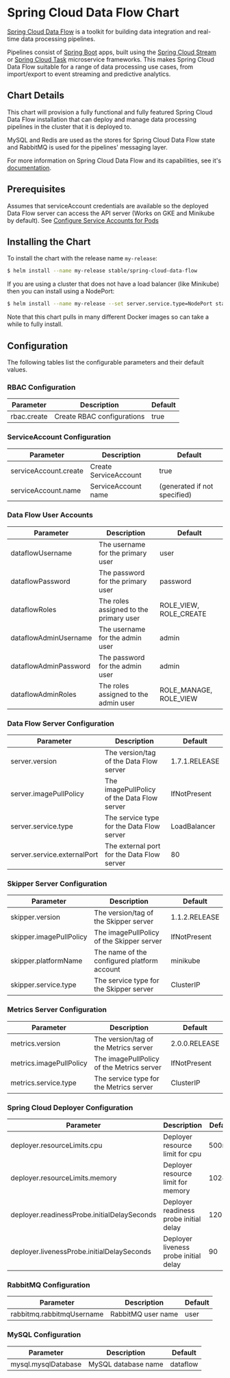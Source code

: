 # Spring Cloud Data Flow Chart

[Spring Cloud Data Flow](http://cloud.spring.io/spring-cloud-dataflow/) is a toolkit for building data integration and real-time data processing pipelines.

Pipelines consist of [Spring Boot](http://projects.spring.io/spring-boot/) apps, built using the [Spring Cloud Stream](http://cloud.spring.io/spring-cloud-stream/) or [Spring Cloud Task](http://cloud.spring.io/spring-cloud-task/) microservice frameworks. This makes Spring Cloud Data Flow suitable for a range of data processing use cases, from import/export to event streaming and predictive analytics.

## Chart Details
This chart will provision a fully functional and fully featured Spring Cloud Data Flow installation
that can deploy and manage data processing pipelines in the cluster that it is deployed to.

MySQL and Redis are used as the stores for Spring Cloud Data Flow state and RabbitMQ is used for the pipelines' messaging layer.

For more information on Spring Cloud Data Flow and its capabilities, see it's [documentation](http://docs.spring.io/spring-cloud-dataflow/docs/current/reference/htmlsingle/).

## Prerequisites

Assumes that serviceAccount credentials are available so the deployed Data Flow server can access the API server (Works on GKE and Minikube by default). See [Configure Service Accounts for Pods](https://kubernetes.io/docs/tasks/configure-pod-container/configure-service-account/)

## Installing the Chart

To install the chart with the release name `my-release`:

```bash
$ helm install --name my-release stable/spring-cloud-data-flow
```

If you are using a cluster that does not have a load balancer (like Minikube) then you can install using a NodePort:

```bash
$ helm install --name my-release --set server.service.type=NodePort stable/spring-cloud-data-flow
```

Note that this chart pulls in many different Docker images so can take a while to fully install.

## Configuration

The following tables list the configurable parameters and their default values.

### RBAC Configuration

| Parameter     | Description                 | Default                   |
| ------------- | --------------------------- | ------------------------- |
| rbac.create   | Create RBAC configurations  | true

### ServiceAccount Configuration

| Parameter             | Description            | Default                     |
| --------------------- | ---------------------- | --------------------------- |
| serviceAccount.create | Create ServiceAccount  | true
| serviceAccount.name   | ServiceAccount name    | (generated if not specified)

### Data Flow User Accounts

| Parameter               | Description                            | Default                   |
| ----------------------- | -------------------------------------- | ------------------------- |
| dataflowUsername        | The username for the primary user      | user
| dataflowPassword        | The password for the primary user      | password
| dataflowRoles           | The roles assigned to the primary user | ROLE_VIEW, ROLE_CREATE
| dataflowAdminUsername   | The username for the admin user        | admin
| dataflowAdminPassword   | The password for the admin user        | admin
| dataflowAdminRoles      | The roles assigned to the admin user   | ROLE_MANAGE, ROLE_VIEW

### Data Flow Server Configuration

| Parameter                         | Description                                        | Default          |
| --------------------------------- | -------------------------------------------------- | ---------------- |
| server.version                    | The version/tag of the Data Flow server            | 1.7.1.RELEASE
| server.imagePullPolicy            | The imagePullPolicy of the Data Flow server        | IfNotPresent
| server.service.type               | The service type for the Data Flow server          | LoadBalancer
| server.service.externalPort       | The external port for the Data Flow server         | 80

### Skipper Server Configuration

| Parameter                          | Description                                       | Default          |
| ---------------------------------- | ------------------------------------------------- | ---------------- |
| skipper.version                    | The version/tag of the Skipper server             | 1.1.2.RELEASE
| skipper.imagePullPolicy            | The imagePullPolicy of the Skipper server         | IfNotPresent
| skipper.platformName               | The name of the configured platform account       | minikube
| skipper.service.type               | The service type for the Skipper server           | ClusterIP

### Metrics Server Configuration

| Parameter                          | Description                                       | Default          |
| ---------------------------------- | ------------------------------------------------- | ---------------- |
| metrics.version                    | The version/tag of the Metrics server             | 2.0.0.RELEASE
| metrics.imagePullPolicy            | The imagePullPolicy of the Metrics server         | IfNotPresent
| metrics.service.type               | The service type for the Metrics server           | ClusterIP

### Spring Cloud Deployer Configuration

| Parameter                                   | Description                            | Default                   |
| ------------------------------------------- | -------------------------------------- | ------------------------- |
| deployer.resourceLimits.cpu                 | Deployer resource limit for cpu        | 500m
| deployer.resourceLimits.memory              | Deployer resource limit for memory     | 1024Mi
| deployer.readinessProbe.initialDelaySeconds | Deployer readiness probe initial delay | 120
| deployer.livenessProbe.initialDelaySeconds  | Deployer liveness probe initial delay  | 90

### RabbitMQ Configuration

| Parameter                  | Description           | Default                   |
| -------------------------- | --------------------- | ------------------------- |
| rabbitmq.rabbitmqUsername  | RabbitMQ user name    | user

### MySQL Configuration

| Parameter                  | Description           | Default                   |
| -------------------------- | --------------------- | ------------------------- |
| mysql.mysqlDatabase        | MySQL database name   | dataflow
